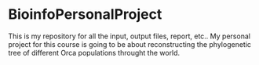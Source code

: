 ﻿# BioinfoPersonalProject
This is my repository for all the input, output files, report, etc..
My personal project for this course is going to be about reconstructing the phylogenetic tree of different Orca populations throught the world.
 


